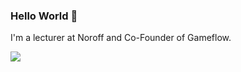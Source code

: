 ### Hello World 👋

I'm a lecturer at Noroff and Co-Founder of Gameflow.

<img
  align="center"
  src="https://github-readme-stats.vercel.app/api/?username=jonfossheim&theme=dracula"
/>

<!--
**jonfossheim/jonfossheim** is a ✨ _special_ ✨ repository because its `README.md` (this file) appears on your GitHub profile.

Here are some ideas to get you started:

- 🔭 I’m currently working on ...
- 🌱 I’m currently learning ...
- 👯 I’m looking to collaborate on ...
- 🤔 I’m looking for help with ...
- 💬 Ask me about ...
- 📫 How to reach me: ...
- 😄 Pronouns: ...
- ⚡ Fun fact: ...
-->
